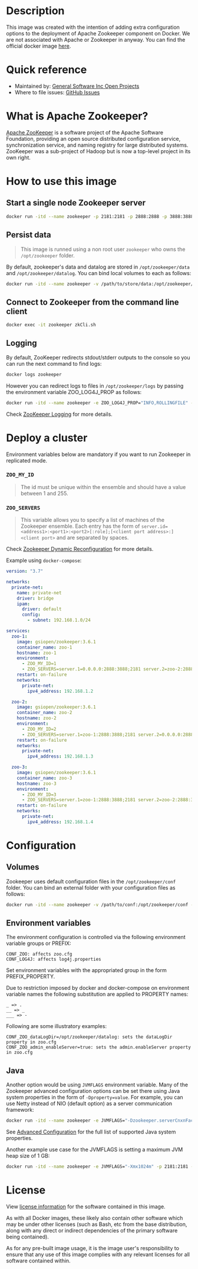 # Description

This image was created with the intention of adding extra configuration options to the deployment of Apache Zookeeper component on Docker. We are not associated with Apache or Zookeeper in anyway. You can find the official docker image [here](https://hub.docker.com/r/_/zookeeper).

# Quick reference

- Maintained by: [General Software Inc Open Projects](https://github.com/General-Software-Inc-Open-Projects/zookeeper-docker)
- Where to file issues: [GitHub Issues](https://github.com/General-Software-Inc-Open-Projects/zookeeper-docker/issues)

# What is Apache Zookeeper?

[Apache ZooKeeper](https://zookeeper.apache.org/) is a software project of the Apache Software Foundation, providing an open source distributed configuration service, synchronization service, and naming registry for large distributed systems. ZooKeeper was a sub-project of Hadoop but is now a top-level project in its own right.

# How to use this image

## Start a single node Zookeeper server

~~~bash
docker run -itd --name zookeeper -p 2181:2181 -p 2888:2888 -p 3888:3888 -p 8080:8080 --restart on-failure gsiopen/zookeeper:3.6.1
~~~

## Persist data

> This image is runned using a non root user `zookeeper` who owns the `/opt/zookeeper` folder.

By default, zookeeper's data and datalog are stored in `/opt/zookeeper/data` and `/opt/zookeeper/datalog`. You can bind local volumes to each as follows:

~~~bash
docker run -itd --name zookeeper -v /path/to/store/data:/opt/zookeeper/data -v /path/to/store/datalog:/opt/zookeeper/datalog -p 2181:2181 -p 2888:2888 -p 3888:3888 -p 8080:8080 --restart on-failure gsiopen/zookeeper:3.6.1
~~~
 
## Connect to Zookeeper from the command line client

~~~bash
docker exec -it zookeeper zkCli.sh
~~~

## Logging

By default, ZooKeeper redirects stdout/stderr outputs to the console so you can run the next command to find logs:

~~~bash
docker logs zookeeper
~~~

However you can redirect logs to files in `/opt/zookeeper/logs` by passing the environment variable ZOO_LOG4J_PROP as follows:

~~~bash
docker run -itd --name zookeeper -e ZOO_LOG4J_PROP="INFO,ROLLINGFILE" -p 2181:2181 -p 2888:2888 -p 3888:3888 -p 8080:8080 --restart on-failure gsiopen/zookeeper:3.6.1
~~~

Check [ZooKeeper Logging](https://zookeeper.apache.org/doc/current/zookeeperAdmin.html#sc_logging) for more details.

# Deploy a cluster

Environment variables below are mandatory if you want to run Zookeeper in replicated mode.

### `ZOO_MY_ID`

> The id must be unique within the ensemble and should have a value between 1 and 255.

### `ZOO_SERVERS`

> This variable allows you to specify a list of machines of the Zookeeper ensemble. Each entry has the form of `server.id=<address1>:<port1>:<port2>[:role];[<client port address>:]<client port>` and are separated by spaces.

Check [Zookeeper Dynamic Reconfiguration](https://zookeeper.apache.org/doc/current/zookeeperReconfig.html) for more details.

Example using `docker-compose`:

~~~yaml
version: "3.7"

networks:
  private-net:
    name: private-net
    driver: bridge
    ipam:
      driver: default
      config:
        - subnet: 192.168.1.0/24

services:
  zoo-1:
    image: gsiopen/zookeeper:3.6.1
    container_name: zoo-1
    hostname: zoo-1
    environment:
      - ZOO_MY_ID=1
      - ZOO_SERVERS=server.1=0.0.0.0:2888:3888;2181 server.2=zoo-2:2888:3888;2181 server.3=zoo-3:2888:3888;2181
    restart: on-failure
    networks:
      private-net:
        ipv4_address: 192.168.1.2

  zoo-2:
    image: gsiopen/zookeeper:3.6.1
    container_name: zoo-2
    hostname: zoo-2
    environment:
      - ZOO_MY_ID=2
      - ZOO_SERVERS=server.1=zoo-1:2888:3888;2181 server.2=0.0.0.0:2888:3888;2181 server.3=zoo-3:2888:3888;2181
    restart: on-failure
    networks:
      private-net:
        ipv4_address: 192.168.1.3

  zoo-3:
    image: gsiopen/zookeeper:3.6.1
    container_name: zoo-3
    hostname: zoo-3
    environment:
      - ZOO_MY_ID=3
      - ZOO_SERVERS=server.1=zoo-1:2888:3888;2181 server.2=zoo-2:2888:3888;2181 server.3=0.0.0.0:2888:3888;2181
    restart: on-failure
    networks:
      private-net:
        ipv4_address: 192.168.1.4
~~~

# Configuration

## Volumes

Zookeeper uses default configuration files in the `/opt/zookeeper/conf` folder. You can bind an external folder with your configuration files as follows:

~~~bash
docker run -itd --name zookeeper -v /path/to/conf:/opt/zookeeper/conf -p 2181:2181 -p 2888:2888 -p 3888:3888 -p 8080:8080 --restart on-failure gsiopen/zookeeper:3.6.1
~~~

## Environment variables

The environment configuration is controlled via the following environment variable groups or PREFIX:

    CONF_ZOO: affects zoo.cfg
    CONF_LOG4J: affects log4j.properties
    
Set environment variables with the appropriated group in the form PREFIX_PROPERTY.

Due to restriction imposed by docker and docker-compose on environment variable names the following substitution are applied to PROPERTY names:

    _ => .
    __ => _
    ___ => -

Following are some illustratory examples:

    CONF_ZOO_dataLogDir=/opt/zookeeper/datalog: sets the dataLogDir property in zoo.cfg
    CONF_ZOO_admin_enableServer=true: sets the admin.enableServer property in zoo.cfg
    
## Java

Another option would be using `JVMFLAGS` environment variable. Many of the Zookeeper advanced configuration options can be set there using Java system properties in the form of `-Dproperty=value`. For example, you can use Netty instead of NIO (default option) as a server communication framework:

~~~bash
docker run -itd --name zookeeper -e JVMFLAGS="-Dzookeeper.serverCnxnFactory=org.apache.zookeeper.server.NettyServerCnxnFactory" -p 2181:2181 -p 2888:2888 -p 3888:3888 -p 8080:8080 --restart on-failure gsiopen/zookeeper:3.6.1
~~~

See [Advanced Configuration](https://zookeeper.apache.org/doc/current/zookeeperAdmin.html#sc_advancedConfiguration) for the full list of supported Java system properties.

Another example use case for the JVMFLAGS is setting a maximum JVM heap size of 1 GB:

~~~bash
docker run -itd --name zookeeper -e JVMFLAGS="-Xmx1024m" -p 2181:2181 -p 2888:2888 -p 3888:3888 -p 8080:8080 --restart on-failure gsiopen/zookeeper:3.6.1
~~~

# License

View [license information](https://github.com/apache/zookeeper/blob/master/LICENSE.txt) for the software contained in this image.

As with all Docker images, these likely also contain other software which may be under other licenses (such as Bash, etc from the base distribution, along with any direct or indirect dependencies of the primary software being contained).

As for any pre-built image usage, it is the image user's responsibility to ensure that any use of this image complies with any relevant licenses for all software contained within.
